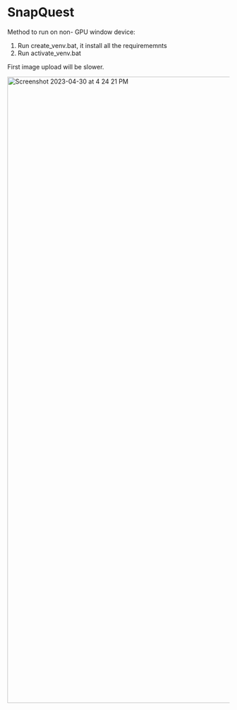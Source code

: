 # SnapQuest
Method to run on non- GPU window device:
1. Run create_venv.bat, it install all the requirememnts
2. Run activate_venv.bat

First image upload will be slower.

<img width="1417" alt="Screenshot 2023-04-30 at 4 24 21 PM" src="https://user-images.githubusercontent.com/113130935/235376865-81f24ab3-853e-4e45-aa1a-03e4a7327e24.png">
